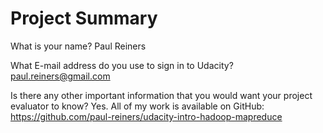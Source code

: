 Project Summary
===============

What is your name?
Paul Reiners

What E-mail address do you use to sign in to Udacity?
paul.reiners@gmail.com

Is there any other important information that you would want your project evaluator to know?
Yes.  All of my work is available on GitHub: https://github.com/paul-reiners/udacity-intro-hadoop-mapreduce
